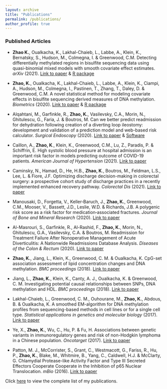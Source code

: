 ```yaml
---
layout: archive
title: "Publications"
permalink: /publications/
author_profile: true
---
```


### Published Articles

- **Zhao K.**, Oualkacha, K., Lakhal-Chaieb, L., Labbe, A., Klein, K., Bernatsky, S., Hudson, M., Colmegna, I. & Greenwood, C.M.  Detecting differentially methylated regions in bisulfite sequencing data using quasi-binomial mixed models with smooth covariate effect estimates.   *arXiv* (2021). [Link to paper](https://arxiv.org/abs/2101.07374) & [R package](https://github.com/kaiqiong/SOMNiBUS) 

- **Zhao, K.**,  Oualkacha, K., Lakhal-Chaieb, L., Labbe, A., Klein, K., Ciampi, A., Hudson, M., Colmegna, I., Pastinen, T., Zhang, T., Daley, D. & Greenwood, C.M. A novel statistical method for modeling covariate effects in bisulfite sequencing derived measures of DNA methylation. *Biometrics* (2020). [Link to paper](https://onlinelibrary.wiley.com/doi/full/10.1111/biom.13307) & [R package](https://github.com/kaiqiong/SOMNiBUS)

- Alqahtani, M., Garfinkle, R., **Zhao, K.**, Vasilevsky, C.A., Morin, N., Ghitulescu, G., Faria, J. &  Boutros, M. Can we better predict readmission for dehydration following creation of a diverting loop ileostomy: development and validation of a prediction model and web-based risk calculator. *Surgical Endoscopy* (2020). [Link to paper](https://link.springer.com/article/10.1007%2Fs00464-019-07069-2) & [Software](https://kaiqiong.shinyapps.io/dehydration_app/)

- Caillon, A., **Zhao, K**., Klein, K., Greenwood, C.M., Lu, Z., Paradis, P. &  Schiffrin, E.
	 High systolic blood pressure at hospital admission is an important risk factor in models predicting outcome of COVID-19 patients. *American Journal of Hypertension* (2021). [Link to paper](https://academic.oup.com/ajh/advance-article/doi/10.1093/ajh/hpaa225/6056792) 
	
- Caminsky, N., Hamad, D., He, H.B., **Zhao, K**., Boutros, M., Feldman, L.S., Lee, L. & Fiore, J.F. Optimizing discharge decision-making in colorectal surgery: a prospective cohort study of discharge practices in a recently implemented enhanced recovery pathway. *Colorectal Dis* (2021). [Link to paper](https://doi.org/10.1111/codi.15525)

- Manousaki, D., Forgetta, V., Keller‐Baruch, J., **Zhao, K.**, Greenwood, C.M., Mooser, V., Bassett, J.D., Leslie, W.D. &  Richards, J.B.
	A polygenic risk score as a risk factor for medication‐associated fractures. *Journal of Bone and Mineral Research* (2020). [Link to paper](https://asbmr.onlinelibrary.wiley.com/doi/abs/10.1002/jbmr.4104) 
	
- Al-Masrouri, S., Garfinkle, R., Al-Rashid, F., **Zhao, K.**, Morin, N., Ghitulescu, G.A., Vasilevsky, C.A. &  Boutros, M.
	Readmission for Treatment Failure After Nonoperative Management of Acute Diverticulitis: A Nationwide Readmissions Database Analysis. *Diseases of the Colon & Rectum* (2020). [Link to paper](https://journals.lww.com/dcrjournal/Abstract/2020/02000/Readmission_for_Treatment_Failure_After.13.aspx)

- **Zhao, K.**, Jiang, L., Klein, K., Greenwood, C. M. &  Oualkacha, K.
	 CpG-set association assessment of lipid concentration changes and DNA methylation. *BMC proceedings* (2018). [Link to paper](https://bmcproc.biomedcentral.com/articles/10.1186/s12919-018-0127-8)

-	Jiang, L., **Zhao, K.**, Klein, K., Canty, A. J., Oualkacha, K. &  Greenwood, C. M.
	Investigating potential causal relationships between SNPs, DNA methylation and HDL. *BMC proceedings* (2018). [Link to paper](https://bmcproc.biomedcentral.com/articles/10.1186/s12919-018-0117-x)

-	Lakhal-Chaieb, L., Greenwood, C. M., Ouhourane, M., **Zhao, K.**, Abdous, B. &  Oualkacha, K. 
	A smoothed EM-algorithm for DNA methylation profiles from sequencing-based methods in cell lines or for a single cell type. *Statistical applications in genetics and molecular biology* (2017). [Link to paper](https://www.degruyter.com/view/journals/sagmb/16/5-6/article-p313.xml)	
	
- Ye, X., **Zhao, K.**, Wu, C., Hu, P. &  Fu, H.
    Associations between genetic variants in immunoregulatory genes and risk of non-Hodgkin lymphoma in a Chinese population. *Oncotarget* (2017). [Link to paper](https://www.oncotarget.com/article/14426/text/)	
    
- Patton, M. J., McCorrister, S.,  Grant, C., Westmacott, G., Fariss, R.,  Hu, P., **Zhao, K.**, Blake, M.,  Whitmire, B.,  Yang, C.,  Caldwell, H.J. &  McClarty, G. 
    Chlamydial Protease-like Activity Factor and Type III Secreted Effectors Cooperate Cooperate in the Inhibition of p65 Nuclear Translocation. *mBio* (2016). [Link to paper](https://mbio.asm.org/content/7/5/e01427-16)	

Click [here](https://scholar.google.com/citations?user=zhFr2gMAAAAJ&hl=en) to view the complete list of my publications.